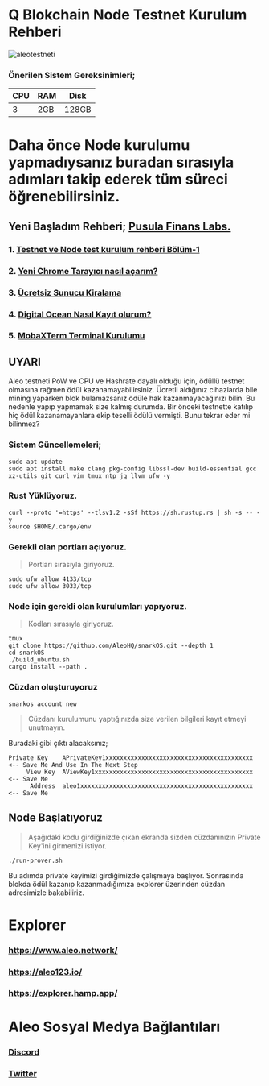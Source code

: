 # Q Blokchain Node Testnet Kurulum Rehberi

![aleotestneti](https://miro.medium.com/max/4800/1*FAK4WvLprmUDh_t3gthrYQ.webp)


### Önerilen Sistem Gereksinimleri;

|CPU | RAM  | Disk  | 
|----|------|----------|
|  3| 2GB  | 128GB    |

 # Daha önce Node kurulumu yapmadıysanız buradan sırasıyla adımları takip ederek tüm süreci öğrenebilirsiniz.
  ## Yeni Başladım Rehberi; [Pusula Finans Labs.](https://www.pusulafinans.com/category/testnet/)
  ### 1. [Testnet ve Node test kurulum rehberi Bölüm-1](https://www.pusulafinans.com/testnet-ve-node-kurulum-rehberi/)
  ### 2. [Yeni Chrome Tarayıcı nasıl açarım?](https://www.pusulafinans.com/yeni-chrome-tarayici-nasil-acarim/)
  ### 3. [Ücretsiz Sunucu Kiralama](https://www.pusulafinans.com/nasil-ucretsiz-sunucu-kiralarim/)
  ### 4. [Digital Ocean Nasıl Kayıt olurum?](https://www.pusulafinans.com/digital-oceana-nasil-kayit-olabilirim/)
  ### 5. [MobaXTerm Terminal Kurulumu](https://www.pusulafinans.com/mobaxterm-terminal-kurulumu/)
  
## UYARI

Aleo testneti PoW ve CPU ve Hashrate dayalı olduğu için, ödüllü testnet olmasına rağmen ödül kazanamayabilirsiniz. Ücretli aldığınız cihazlarda bile mining yaparken blok bulamazsanız ödüle hak kazanmayacağınızı bilin. Bu nedenle yapıp yapmamak size kalmış durumda. Bir önceki testnette katılıp hiç ödül kazanamayanlara ekip teselli ödülü vermişti. Bunu tekrar eder mi bilinmez? 

### Sistem Güncellemeleri;

```
sudo apt update
sudo apt install make clang pkg-config libssl-dev build-essential gcc xz-utils git curl vim tmux ntp jq llvm ufw -y
```

### Rust Yüklüyoruz.

```
curl --proto '=https' --tlsv1.2 -sSf https://sh.rustup.rs | sh -s -- -y
source $HOME/.cargo/env
```

### Gerekli olan portları açıyoruz.
> Portları sırasıyla giriyoruz.

```
sudo ufw allow 4133/tcp
sudo ufw allow 3033/tcp
```

### Node için gerekli olan kurulumları yapıyoruz.
> Kodları sırasıyla giriyoruz.
```
tmux
git clone https://github.com/AleoHQ/snarkOS.git --depth 1
cd snarkOS
./build_ubuntu.sh
cargo install --path .
```
### Cüzdan oluşturuyoruz

```
snarkos account new
```

> Cüzdanı kurulumunu yaptığınızda size verilen bilgileri kayıt etmeyi unutmayın.

Buradaki gibi çıktı alacaksınız;
```
Private Key    APrivateKey1xxxxxxxxxxxxxxxxxxxxxxxxxxxxxxxxxxxxxxxxx  <-- Save Me And Use In The Next Step
     View Key  AViewKey1xxxxxxxxxxxxxxxxxxxxxxxxxxxxxxxxxxxxxxxxxxxx  <-- Save Me
      Address  aleo1xxxxxxxxxxxxxxxxxxxxxxxxxxxxxxxxxxxxxxxxxxxxxxxx  <-- Save Me 
```
## Node Başlatıyoruz
> Aşağıdaki kodu girdiğinizde çıkan ekranda sizden cüzdanınızın Private Key'ini girmenizi istiyor.
```
./run-prover.sh
```
Bu adımda private keyimizi girdiğimizde çalışmaya başlıyor. Sonrasında blokda ödül kazanıp kazanmadığımıza explorer üzerinden cüzdan adresimizle bakabiliriz.

# Explorer
### https://www.aleo.network/
### https://aleo123.io/
### https://explorer.hamp.app/

# Aleo Sosyal Medya Bağlantıları
### [Discord](https://discord.gg/aleohq)
### [Twitter](https://twitter.com/AleoHQ)
